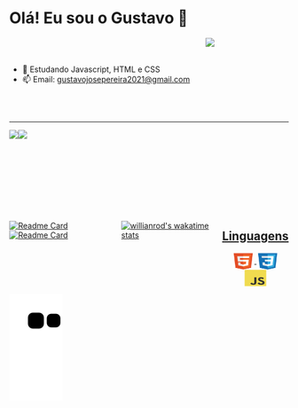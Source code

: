 # Olá! Eu sou o Gustavo 👋
<img style="width: 150px" border-radius="5px" align="right" src="https://github.com/Escravo/Escravo/blob/main/images/Largatinho.png">  
<br><br>

- 🌱 Estudando Javascript, HTML e CSS
- 📫 Email: gustavojosepereira2021@gmail.com
<br>
<br>
<hr>
<div>
    <a href="https://github.com/Escravo" style="display: flex">
    <img sytle="display: inline_block" height="150em" src="https://github-readme-stats.vercel.app/api?username=escravo&show_icons=true&theme=buefy&include_all_commits=true&count_private=true"/>
    <img sytle="display: inline_block" height="150em" src="https://github-readme-stats.vercel.app/api/top-langs/?username=escravo&layout=compact&langs_count=7&theme=buefy"/>
</div>
 <br>
    
![Readme Card](https://github-readme-stats.vercel.app/api/pin/?username=escravo&repo=HdA-Pagina-Web&theme=buefy)
![Readme Card](https://github-readme-stats.vercel.app/api/pin/?username=escravo&repo=comercio-eletronico&theme=buefy)
    
    
    
![willianrod's wakatime stats](https://github-readme-stats.vercel.app/api/wakatime?escravo&theme=buefy)
<hr>
<div style="display: inline_block" width="100%" align="center">
    <h2>Linguagens</h2>
    <img align="center" alt="Gustavo-HTML5" height="30" width="40" src="https://github.com/devicons/devicon/blob/master/icons/html5/html5-original.svg">
     <img align="center" alt="Gustavo-CSS3" height="30" width="40" src="https://github.com/devicons/devicon/blob/master/icons/css3/css3-original.svg">
     <img align="center" alt="Gustavo-Javascript" height="30" width="40" src="https://github.com/devicons/devicon/blob/master/icons/javascript/javascript-original.svg">
</div>
<div>
  <a href=""></a>
</div>
    
![Snake animation](https://github.com/rafaballerini/rafaballerini/blob/output/github-contribution-grid-snake.svg)
